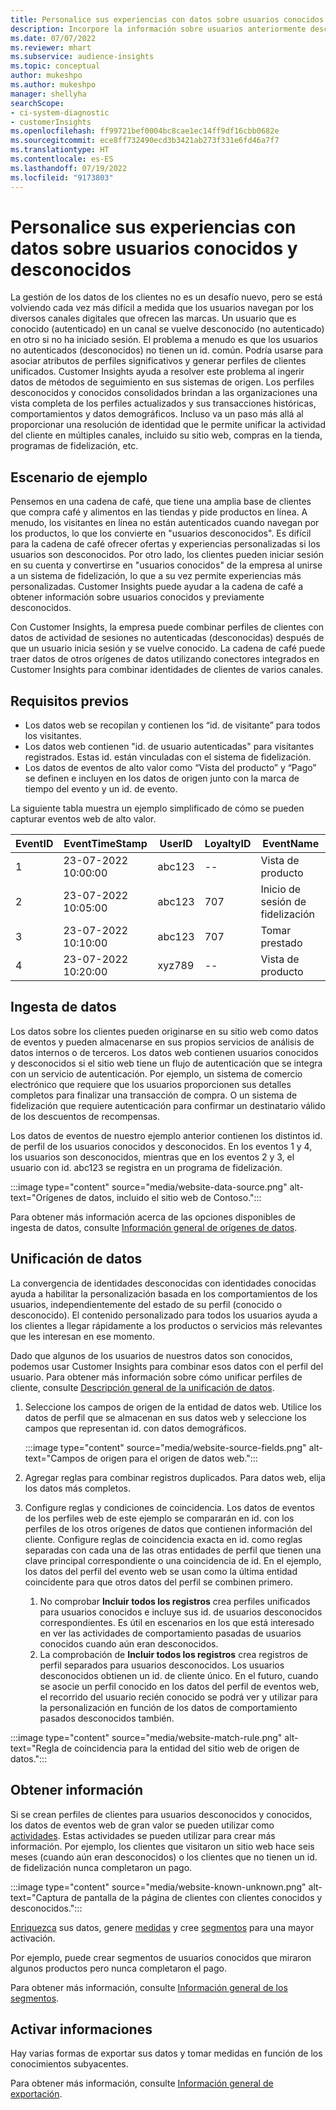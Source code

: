 ```yaml
---
title: Personalice sus experiencias con datos sobre usuarios conocidos y desconocidos
description: Incorpore la información sobre usuarios anteriormente desconocidos cuando conozca su identidad.
ms.date: 07/07/2022
ms.reviewer: mhart
ms.subservice: audience-insights
ms.topic: conceptual
author: mukeshpo
ms.author: mukeshpo
manager: shellyha
searchScope:
- ci-system-diagnostic
- customerInsights
ms.openlocfilehash: ff99721bef0004bc8cae1ec14ff9df16cbb0682e
ms.sourcegitcommit: ece8ff732490ecd3b3421ab273f331e6fd46a7f7
ms.translationtype: HT
ms.contentlocale: es-ES
ms.lasthandoff: 07/19/2022
ms.locfileid: "9173803"
---
```

# <a name="personalize-your-experiences-with-data-about-known-and-unknown-users"></a>Personalice sus experiencias con datos sobre usuarios conocidos y desconocidos

La gestión de los datos de los clientes no es un desafío nuevo, pero se está volviendo cada vez más difícil a medida que los usuarios navegan por los diversos canales digitales que ofrecen las marcas. Un usuario que es conocido (autenticado) en un canal se vuelve desconocido (no autenticado) en otro si no ha iniciado sesión. El problema a menudo es que los usuarios no autenticados (desconocidos) no tienen un id. común. Podría usarse para asociar atributos de perfiles significativos y generar perfiles de clientes unificados. Customer Insights ayuda a resolver este problema al ingerir datos de métodos de seguimiento en sus sistemas de origen. Los perfiles desconocidos y conocidos consolidados brindan a las organizaciones una vista completa de los perfiles actualizados y sus transacciones históricas, comportamientos y datos demográficos. Incluso va un paso más allá al proporcionar una resolución de identidad que le permite unificar la actividad del cliente en múltiples canales, incluido su sitio web, compras en la tienda, programas de fidelización, etc.

## <a name="sample-scenario"></a>Escenario de ejemplo

Pensemos en una cadena de café, que tiene una amplia base de clientes que compra café y alimentos en las tiendas y pide productos en línea. A menudo, los visitantes en línea no están autenticados cuando navegan por los productos, lo que los convierte en "usuarios desconocidos". Es difícil para la cadena de café ofrecer ofertas y experiencias personalizadas si los usuarios son desconocidos. Por otro lado, los clientes pueden iniciar sesión en su cuenta y convertirse en "usuarios conocidos" de la empresa al unirse a un sistema de fidelización, lo que a su vez permite experiencias más personalizadas. Customer Insights puede ayudar a la cadena de café a obtener información sobre usuarios conocidos y previamente desconocidos.

Con Customer Insights, la empresa puede combinar perfiles de clientes con datos de actividad de sesiones no autenticadas (desconocidas) después de que un usuario inicia sesión y se vuelve conocido. La cadena de café puede traer datos de otros orígenes de datos utilizando conectores integrados en Customer Insights para combinar identidades de clientes de varios canales.

## <a name="prerequisites"></a>Requisitos previos

- Los datos web se recopilan y contienen los “id. de visitante” para todos los visitantes.
- Los datos web contienen "id. de usuario autenticadas" para visitantes registrados. Estas id. están vinculadas con el sistema de fidelización.
- Los datos de eventos de alto valor como “Vista del producto” y “Pago” se definen e incluyen en los datos de origen junto con la marca de tiempo del evento y un id. de evento.

La siguiente tabla muestra un ejemplo simplificado de cómo se pueden capturar eventos web de alto valor.

|EventID|EventTimeStamp|UserID|LoyaltyID|EventName|
|--|--|--|--|--|
|1|23-07-2022 10:00:00|abc123|--|Vista de producto|
|2|23-07-2022 10:05:00|abc123|707|Inicio de sesión de fidelización|
|3|23-07-2022 10:10:00|abc123|707|Tomar prestado|
|4|23-07-2022 10:20:00|xyz789|--|Vista de producto|

## <a name="data-ingestion"></a>Ingesta de datos

Los datos sobre los clientes pueden originarse en su sitio web como datos de eventos y pueden almacenarse en sus propios servicios de análisis de datos internos o de terceros. Los datos web contienen usuarios conocidos y desconocidos si el sitio web tiene un flujo de autenticación que se integra con un servicio de autenticación. Por ejemplo, un sistema de comercio electrónico que requiere que los usuarios proporcionen sus detalles completos para finalizar una transacción de compra. O un sistema de fidelización que requiere autenticación para confirmar un destinatario válido de los descuentos de recompensas.

Los datos de eventos de nuestro ejemplo anterior contienen los distintos id. de perfil de los usuarios conocidos y desconocidos. En los eventos 1 y 4, los usuarios son desconocidos, mientras que en los eventos 2 y 3, el usuario con id. abc123 se registra en un programa de fidelización.

:::image type="content" source="media/website-data-source.png" alt-text="Orígenes de datos, incluido el sitio web de Contoso.":::

Para obtener más información acerca de las opciones disponibles de ingesta de datos, consulte [Información general de orígenes de datos](data-sources.md).

## <a name="data-unification"></a>Unificación de datos

La convergencia de identidades desconocidas con identidades conocidas ayuda a habilitar la personalización basada en los comportamientos de los usuarios, independientemente del estado de su perfil (conocido o desconocido). El contenido personalizado para todos los usuarios ayuda a los clientes a llegar rápidamente a los productos o servicios más relevantes que les interesan en ese momento.

Dado que algunos de los usuarios de nuestros datos son conocidos, podemos usar Customer Insights para combinar esos datos con el perfil del usuario. Para obtener más información sobre cómo unificar perfiles de cliente, consulte [Descripción general de la unificación de datos](data-unification.md).

1. Seleccione los campos de origen de la entidad de datos web. Utilice los datos de perfil que se almacenan en sus datos web y seleccione los campos que representan id. con datos demográficos.

   :::image type="content" source="media/website-source-fields.png" alt-text="Campos de origen para el origen de datos web.":::

1. Agregar reglas para combinar registros duplicados. Para datos web, elija los datos más completos.

1. Configure reglas y condiciones de coincidencia. Los datos de eventos de los perfiles web de este ejemplo se compararán en id. con los perfiles de los otros orígenes de datos que contienen información del cliente. Configure reglas de coincidencia exacta en id. como reglas separadas con cada una de las otras entidades de perfil que tienen una clave principal correspondiente o una coincidencia de id. En el ejemplo, los datos del perfil del evento web se usan como la última entidad coincidente para que otros datos del perfil se combinen primero.
   1. No comprobar **Incluir todos los registros** crea perfiles unificados para usuarios conocidos e incluye sus id. de usuarios desconocidos correspondientes. Es útil en escenarios en los que está interesado en ver las actividades de comportamiento pasadas de usuarios conocidos cuando aún eran desconocidos.
   1. La comprobación de **Incluir todos los registros** crea registros de perfil separados para usuarios desconocidos. Los usuarios desconocidos obtienen un id. de cliente único. En el futuro, cuando se asocie un perfil conocido en los datos del perfil de eventos web, el recorrido del usuario recién conocido se podrá ver y utilizar para la personalización en función de los datos de comportamiento pasados desconocidos también.

:::image type="content" source="media/website-match-rule.png" alt-text="Regla de coincidencia para la entidad del sitio web de origen de datos.":::

## <a name="get-insights"></a>Obtener información

Si se crean perfiles de clientes para usuarios desconocidos y conocidos, los datos de eventos web de gran valor se pueden utilizar como [actividades](activities.md). Estas actividades se pueden utilizar para crear más información. Por ejemplo, los clientes que visitaron un sitio web hace seis meses (cuando aún eran desconocidos) o los clientes que no tienen un id. de fidelización nunca completaron un pago.

:::image type="content" source="media/website-known-unknown.png" alt-text="Captura de pantalla de la página de clientes con clientes conocidos y desconocidos.":::

[Enriquezca](enrichment-hub.md) sus datos, genere [medidas](measures.md) y cree [segmentos](segments.md) para una mayor activación.

Por ejemplo, puede crear segmentos de usuarios conocidos que miraron algunos productos pero nunca completaron el pago.

Para obtener más información, consulte [Información general de los segmentos](segments.md).

## <a name="activate-insights"></a>Activar informaciones

Hay varias formas de exportar sus datos y tomar medidas en función de los conocimientos subyacentes.

Para obtener más información, consulte [Información general de exportación](export-destinations.md).
